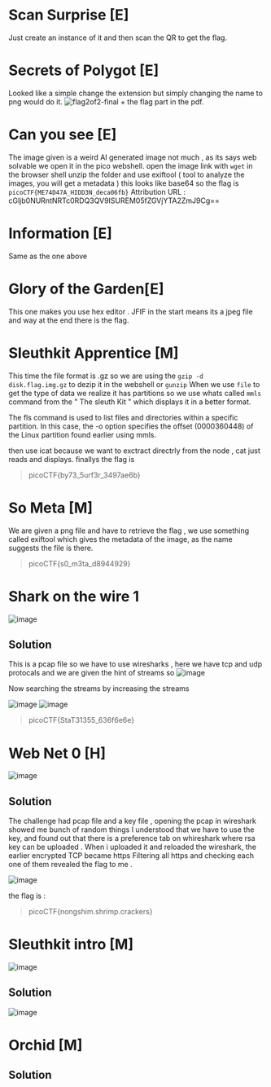 # Scan Surprise [E]

Just create an instance of it and then scan the QR to get the flag.

# Secrets of Polygot [E]
Looked like a simple change the extension but simply changing the name to png would do it. 
![flag2of2-final](https://github.com/user-attachments/assets/fe5bf44e-1a57-4e98-be09-efd7219b6ab8) + the flag part in the pdf.

# Can you see [E]
The image given is a weird AI generated image not much , as its says web solvable we open it in the pico webshell.
open the image link with `wget` in the browser shell unzip the folder and use exiftool ( tool to analyze the images, you will get a metadata ) 
this looks like base64 so the flag is `picoCTF{ME74D47A_HIDD3N_deca06fb}`
Attribution URL                 : cGljb0NURntNRTc0RDQ3QV9ISUREM05fZGVjYTA2ZmJ9Cg==

# Information [E]
Same as the one above

# Glory of the Garden[E]
This one makes you use hex editor . 
JFIF in the start means its a jpeg file and way at the end there is the flag.

# Sleuthkit Apprentice [M]
This time the file format is .gz so we are using the `gzip -d disk.flag.img.gz` to dezip it in the webshell or `gunzip`
When we use `file` to get the type of data we realize it has partitions so we use whats called `mmls` command  from the " The sleuth Kit " which displays it in a better format.

The fls command is used to list files and directories within a specific partition. In this case, the -o option specifies the offset (0000360448) of the Linux partition found earlier using mmls.

then use icat because we want to exctract directrly from the node , cat just reads and displays.
finallys the flag is 
> picoCTF{by73_5urf3r_3497ae6b}

# So Meta [M]
We are given a png file and have to retrieve the flag , we use something called exiftool which gives the metadata of the image, as the name suggests the file is there. 

>picoCTF{s0_m3ta_d8944929}

# Shark on the wire 1
![image](https://github.com/user-attachments/assets/fa7160e7-c431-443f-b4c2-24595451b1de)

## Solution 
This is a pcap  file so we have to use wiresharks , here we have tcp and udp protocals and we are given the hint of streams so 
![image](https://github.com/user-attachments/assets/01c15db6-b6fa-4c61-acf2-aa4af6bba490)

Now searching the streams by increasing the streams 

![image](https://github.com/user-attachments/assets/063dd699-8218-411a-92a9-0b771a40dd32)
![image](https://github.com/user-attachments/assets/1a8f03fa-a4a9-4454-b4db-c0d6b1c717c4)

>picoCTF{StaT31355_636f6e6e}


# Web Net 0 [H]

![image](https://github.com/user-attachments/assets/c1f6198a-e896-4ad3-a38c-3c7e21da69e4)

## Solution
The challenge had pcap file and a key file , opening the pcap in wireshark showed me bunch of random things 
I understood that we have to use the key, and found out that there is a preference tab on whireshark where rsa key can be uploaded . 
When i uploaded it and reloaded the wireshark, the earlier encrypted TCP became https 
Filtering all https and checking each one of them revealed the flag to me . 

![image](https://github.com/user-attachments/assets/a24aa271-fde3-4656-bd21-02cb6f87127e)

the flag is : 
>picoCTF{nongshim.shrimp.crackers}

# Sleuthkit intro [M]
![image](https://github.com/user-attachments/assets/68b43e18-5304-47b3-9aa6-8d8d6e27b335)

## Solution 
![image](https://github.com/user-attachments/assets/0f24c8f1-f621-4aa5-a432-221fa7f323f0)


# Orchid [M]

## Solution

